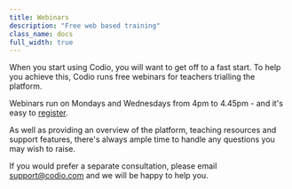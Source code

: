 ```yaml
---
title: Webinars
description: "Free web based training"
class_name: docs
full_width: true
---
```


When you start using Codio, you will want to get off to a fast start. To help you achieve this, Codio runs free webinars for teachers trialling the platform.

Webinars run on Mondays and Wednesdays from 4pm to 4.45pm - and it's easy to [register](http://bit.ly/CodioIntroWebinar).

As well as providing an overview of the platform, teaching resources and support features, there's always ample time to handle any questions you may wish to raise.

If you would prefer a separate consultation, please email support@codio.com and we will be happy to help you.
